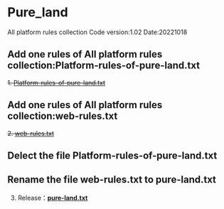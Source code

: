 # Pure_land
All platform rules collection
Code version:1.02
Date:20221018

## Add one rules of All platform rules collection:Platform-rules-of-pure-land.txt

~~1. [Platform-rules-of-pure-land.txt](https://github.com/honeyuee/Pure_land/files/9721029/Platform-rules-of-pure-land.txt)~~


## Add one rules of All platform rules collection:web-rules.txt
~~2. [web-rules.txt](https://github.com/honeyuee/Pure_land/files/9726624/web-rules.txt)~~


## Delect the file Platform-rules-of-pure-land.txt
## Rename the file web-rules.txt to pure-land.txt
3. Release：**[pure-land.txt](https://github.com/honeyuee/Pure_land/files/9811993/pure-land.txt)**
